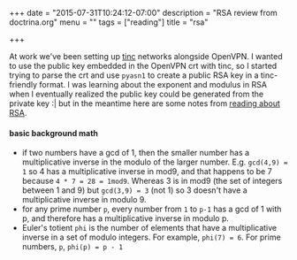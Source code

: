 +++
date = "2015-07-31T10:24:12-07:00"
description = "RSA review from doctrina.org"
menu = ""
tags = ["reading"]
title = "rsa"

+++

At work we've been setting up [tinc](http://www.tinc-vpn.org) networks alongside OpenVPN.
I wanted to use the public key embedded in the OpenVPN crt with tinc,
so I started trying to parse the crt and use `pyasn1`
to create a public RSA key in a tinc-friendly format.
I was learning about the exponent and modulus in RSA when
I eventually realized the public key could be generated from the private key :|
but in the meantime here are some notes from
[reading about RSA](http://doctrina.org/How-RSA-Works-With-Examples.html).


#### basic background math
* if two numbers have a gcd of 1, then the smaller number
has a multiplicative inverse in the modulo of the larger number.
E.g. `gcd(4,9) = 1` so 4 has a multiplicative inverse in mod9,
and that happens to be 7 because `4 * 7 = 28 = 1mod9`.
Whereas 3 is in mod9 (the set of integers between 1 and 9)
but `gcd(3,9) = 3` (not 1) so 3 doesn't have a multiplicative inverse in modulo 9.
* for any prime number `p`, every number from `1` to `p-1`
has a gcd of 1 with p, and therefore has a multiplicative inverse in modulo p.
* Euler's totient `phi` is the number of elements that have a multiplicative inverse
in a set of modulo integers.  For example, `phi(7) = 6`.
For prime numbers, `p`, `phi(p) = p - 1`

